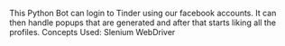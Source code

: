 This Python Bot can login to Tinder using our facebook accounts. It can then handle popups that are generated and after that starts liking all the profiles. 
Concepts Used: Slenium WebDriver
